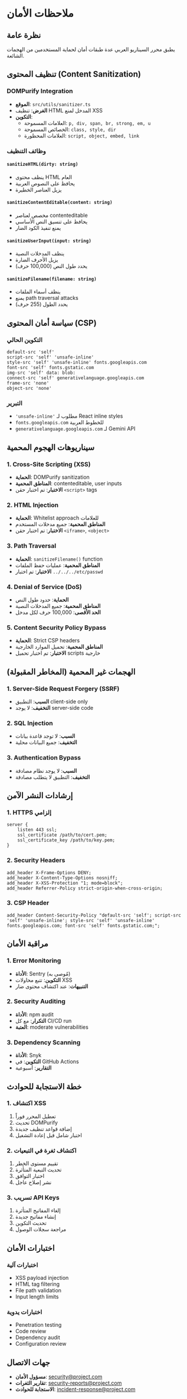 # ملاحظات الأمان

## نظرة عامة

يطبق محرر السيناريو العربي عدة طبقات أمان لحماية المستخدمين من الهجمات الشائعة.

## تنظيف المحتوى (Content Sanitization)

### DOMPurify Integration
- **الموقع**: `src/utils/sanitizer.ts`
- **الغرض**: تنظيف HTML المدخل لمنع XSS
- **التكوين**: 
  - العلامات المسموحة: `p, div, span, br, strong, em, u`
  - الخصائص المسموحة: `class, style, dir`
  - العلامات المحظورة: `script, object, embed, link`

### وظائف التنظيف

#### `sanitizeHTML(dirty: string)`
- ينظف محتوى HTML العام
- يحافظ على النصوص العربية
- يزيل العناصر الخطيرة

#### `sanitizeContentEditable(content: string)`
- مخصص لعناصر contenteditable
- يحافظ على تنسيق النص الأساسي
- يمنع تنفيذ الكود الضار

#### `sanitizeUserInput(input: string)`
- ينظف المدخلات النصية
- يزيل الأحرف الضارة
- يحدد طول النص (100,000 حرف)

#### `sanitizeFilename(filename: string)`
- ينظف أسماء الملفات
- يمنع path traversal attacks
- يحدد الطول (255 حرف)

## سياسة أمان المحتوى (CSP)

### التكوين الحالي
```
default-src 'self'
script-src 'self' 'unsafe-inline'
style-src 'self' 'unsafe-inline' fonts.googleapis.com
font-src 'self' fonts.gstatic.com
img-src 'self' data: blob:
connect-src 'self' generativelanguage.googleapis.com
frame-src 'none'
object-src 'none'
```

### التبرير
- `'unsafe-inline'` مطلوب لـ React inline styles
- `fonts.googleapis.com` للخطوط العربية
- `generativelanguage.googleapis.com` لـ Gemini API

## سيناريوهات الهجوم المحمية

### 1. Cross-Site Scripting (XSS)
- **الحماية**: DOMPurify sanitization
- **المناطق المحمية**: contenteditable, user inputs
- **الاختبار**: تم اختبار حقن `<script>` tags

### 2. HTML Injection
- **الحماية**: Whitelist approach للعلامات
- **المناطق المحمية**: جميع مدخلات المستخدم
- **الاختبار**: تم اختبار حقن `<iframe>`, `<object>`

### 3. Path Traversal
- **الحماية**: `sanitizeFilename()` function
- **المناطق المحمية**: عمليات حفظ الملفات
- **الاختبار**: تم اختبار `../../../etc/passwd`

### 4. Denial of Service (DoS)
- **الحماية**: حدود طول النص
- **المناطق المحمية**: جميع المدخلات النصية
- **الحد الأقصى**: 100,000 حرف لكل مدخل

### 5. Content Security Policy Bypass
- **الحماية**: Strict CSP headers
- **المناطق المحمية**: تحميل الموارد الخارجية
- **الاختبار**: تم اختبار تحميل scripts خارجية

## الهجمات غير المحمية (المخاطر المقبولة)

### 1. Server-Side Request Forgery (SSRF)
- **السبب**: التطبيق client-side only
- **التخفيف**: لا يوجد server-side code

### 2. SQL Injection
- **السبب**: لا توجد قاعدة بيانات
- **التخفيف**: جميع البيانات محلية

### 3. Authentication Bypass
- **السبب**: لا يوجد نظام مصادقة
- **التخفيف**: التطبيق لا يتطلب مصادقة

## إرشادات النشر الآمن

### 1. HTTPS إلزامي
```nginx
server {
    listen 443 ssl;
    ssl_certificate /path/to/cert.pem;
    ssl_certificate_key /path/to/key.pem;
}
```

### 2. Security Headers
```nginx
add_header X-Frame-Options DENY;
add_header X-Content-Type-Options nosniff;
add_header X-XSS-Protection "1; mode=block";
add_header Referrer-Policy strict-origin-when-cross-origin;
```

### 3. CSP Header
```nginx
add_header Content-Security-Policy "default-src 'self'; script-src 'self' 'unsafe-inline'; style-src 'self' 'unsafe-inline' fonts.googleapis.com; font-src 'self' fonts.gstatic.com;";
```

## مراقبة الأمان

### 1. Error Monitoring
- **الأداة**: Sentry (مُوصى به)
- **التكوين**: تتبع محاولات XSS
- **التنبيهات**: عند اكتشاف محتوى ضار

### 2. Security Auditing
- **الأداة**: npm audit
- **التكرار**: مع كل CI/CD run
- **العتبة**: moderate vulnerabilities

### 3. Dependency Scanning
- **الأداة**: Snyk
- **التكوين**: في GitHub Actions
- **التقارير**: أسبوعية

## خطة الاستجابة للحوادث

### 1. اكتشاف XSS
1. تعطيل المحرر فوراً
2. تحديث DOMPurify
3. إضافة قواعد تنظيف جديدة
4. اختبار شامل قبل إعادة التشغيل

### 2. اكتشاف ثغرة في التبعيات
1. تقييم مستوى الخطر
2. تحديث التبعية المتأثرة
3. اختبار التوافق
4. نشر إصلاح عاجل

### 3. تسريب API Keys
1. إلغاء المفاتيح المتأثرة
2. إنشاء مفاتيح جديدة
3. تحديث التكوين
4. مراجعة سجلات الوصول

## اختبارات الأمان

### اختبارات آلية
- XSS payload injection
- HTML tag filtering
- File path validation
- Input length limits

### اختبارات يدوية
- Penetration testing
- Code review
- Dependency audit
- Configuration review

## جهات الاتصال

- **مسؤول الأمان**: security@project.com
- **تقارير الثغرات**: security-reports@project.com
- **الاستجابة للحوادث**: incident-response@project.com